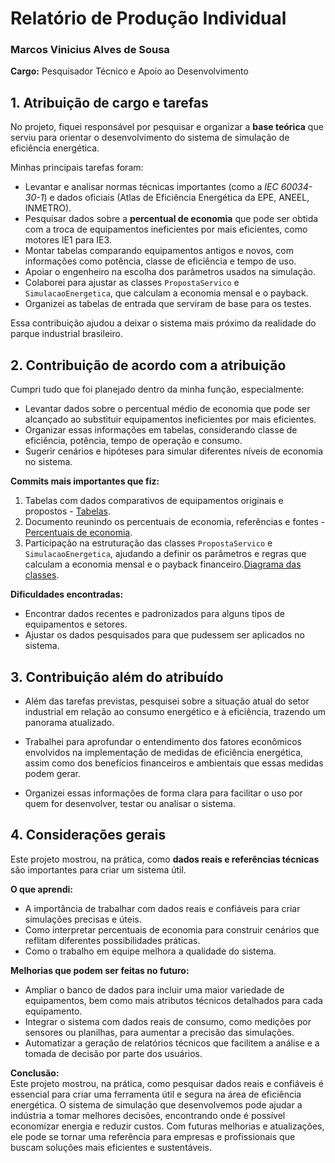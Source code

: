 # Relatório de Produção Individual 
### Marcos Vinicius Alves de Sousa
**Cargo:** Pesquisador Técnico e Apoio ao Desenvolvimento

##

##  1. Atribuição de cargo e tarefas

No projeto, fiquei responsável por pesquisar e organizar a **base teórica** que serviu para orientar o desenvolvimento do sistema de simulação de eficiência energética.

Minhas principais tarefas foram:
- Levantar e analisar normas técnicas importantes (como a *IEC 60034-30-1*) e dados oficiais (Atlas de Eficiência Energética da EPE, ANEEL, INMETRO).
- Pesquisar dados sobre a **percentual de economia** que pode ser obtida com a troca de equipamentos ineficientes por mais eficientes, como motores IE1 para IE3.
- Montar tabelas comparando equipamentos antigos e novos, com informações como potência, classe de eficiência e tempo de uso.
- Apoiar o engenheiro na escolha dos parâmetros usados na simulação.
- Colaborei para ajustar as classes `PropostaServico` e `SimulacaoEnergetica`, que calculam a economia mensal e o payback.
- Organizei as tabelas de entrada que serviram de base para os testes.

Essa contribuição ajudou a deixar o sistema mais próximo da realidade do parque industrial brasileiro.

##

## 2. Contribuição de acordo com a atribuição

Cumpri tudo que foi planejado dentro da minha função, especialmente:
- Levantar dados sobre o percentual médio de economia que pode ser alcançado ao substituir equipamentos ineficientes por mais eficientes.
- Organizar essas informações em tabelas, considerando classe de eficiência, potência, tempo de operação e consumo.
- Sugerir cenários e hipóteses para simular diferentes níveis de economia no sistema.

**Commits mais importantes que fiz:**
1. Tabelas com dados comparativos de equipamentos originais e propostos - [Tabelas](https://github.com/poo-ee-2025-1/g5/commit/87cd430f82062a72d8724092dccc1838d2203782).
2. Documento reunindo os percentuais de economia, referências e fontes - [Percentuais de economia](https://github.com/poo-ee-2025-1/g5/commit/df5f75803d33046eebb4adf1b2624f4f14d18110).
3. Participação na estruturação das classes `PropostaServico` e `SimulacaoEnergetica`, ajudando a definir os parâmetros e regras que calculam a economia mensal e o payback financeiro.[Diagrama das classes](https://github.com/poo-ee-2025-1/g5/commit/4c06bd71617c80ee9a8e4585ffa6ba568f2bd48e).

 
**Dificuldades encontradas:**
- Encontrar dados recentes e padronizados para alguns tipos de equipamentos e setores.
- Ajustar os dados pesquisados para que pudessem ser aplicados no sistema.

##

##  3. Contribuição além do atribuído

- Além das tarefas previstas, pesquisei sobre a situação atual do setor industrial em relação ao consumo energético e à eficiência, trazendo um panorama atualizado.

- Trabalhei para aprofundar o entendimento dos fatores econômicos envolvidos na implementação de medidas de eficiência energética, assim como dos benefícios financeiros e ambientais que essas medidas podem gerar.

- Organizei essas informações de forma clara para facilitar o uso por quem for desenvolver, testar ou analisar o sistema.

##

##  4. Considerações gerais

Este projeto mostrou, na prática, como **dados reais e referências técnicas** são importantes para criar um sistema útil.

**O que aprendi:**  
- A importância de trabalhar com dados reais e confiáveis para criar simulações precisas e úteis.  
- Como interpretar percentuais de economia para construir cenários que reflitam diferentes possibilidades práticas.  
- Como o trabalho em equipe melhora a qualidade do sistema. 

**Melhorias que podem ser feitas no futuro:**  
- Ampliar o banco de dados para incluir uma maior variedade de equipamentos, bem como mais atributos técnicos detalhados para cada equipamento.  
- Integrar o sistema com dados reais de consumo, como medições por sensores ou planilhas, para aumentar a precisão das simulações.  
- Automatizar a geração de relatórios técnicos que facilitem a análise e a tomada de decisão por parte dos usuários.
 
**Conclusão:**  
Este projeto mostrou, na prática, como pesquisar dados reais e confiáveis é essencial para criar uma ferramenta útil e segura na área de eficiência energética. O sistema de simulação que desenvolvemos pode ajudar a indústria a tomar melhores decisões, encontrando onde é possível economizar energia e reduzir custos. Com futuras melhorias e atualizações, ele pode se tornar uma referência para empresas e profissionais que buscam soluções mais eficientes e sustentáveis.
##
